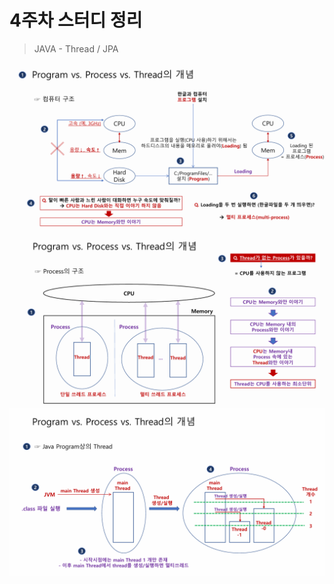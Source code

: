 # 4주차 스터디 정리

> JAVA - Thread / JPA

![pr4](images/Process&Thread4.png)
![pr5](images/Process&Thread5.png)
![pr6](images/Process&Thread6.png)